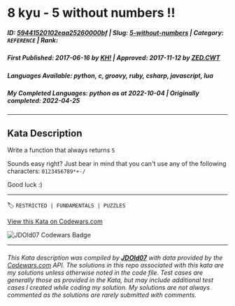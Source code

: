 # 8 kyu - 5 without numbers !!

##### **ID**: [59441520102eaa25260000bf](https://www.codewars.com/kata/59441520102eaa25260000bf) | **Slug**: [5-without-numbers](https://www.codewars.com/kata/59441520102eaa25260000bf) | **Category**: `REFERENCE` | **Rank**: <span style="color:white">8 kyu</span>

##### **First Published**: 2017-06-16 ***by*** [KH!](https://www.codewars.com/users/KH!) | **Approved**: 2017-11-12 ***by*** [ZED.CWT](https://www.codewars.com/users/ZED.CWT)

##### **Languages Available**: python, c, groovy, ruby, csharp, javascript, lua

##### **My Completed Languages**: python ***as at*** 2022-10-04 | **Originally completed**: 2022-04-25

---

## Kata Description


Write a function that always returns `5`



Sounds easy right? Just bear in mind that you can't use any of the following characters: `0123456789*+-/`



Good luck :)



---


🏷 `RESTRICTED | FUNDAMENTALS | PUZZLES`


[View this Kata on Codewars.com](https://www.codewars.com/kata/59441520102eaa25260000bf)

![](https://www.codewars.com/users/jdold07/badges/large "JDOld07 Codewars Badge")

---

###### *This Kata description was compiled by [**JDOld07**](https://tpstech.dev) with data provided by the [Codewars.com](https://www.codewars.com) API.  The solutions in this repo associated with this kata are my solutions unless otherwise noted in the code file.  Test cases are generally those as provided in the Kata, but may include additional test cases I created while coding my solution.  My solutions are not always commented as the solutions are rarely submitted with comments.*
